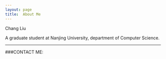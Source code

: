 ```yaml
---
layout: page
title: 	About Me
---
```


Chang Liu

A graduate student at Nanjing University, department of Computer Science.


---

###CONTACT ME:
<a title="charles_liuchang@outlook.com" href="mailto:charles_liuchang@outlook.com"><i class = "fa fa-envelope fa-2x"></i></a>&nbsp;&nbsp;<a title="ChangLiuNJU" href="https://github.com/ChangLiuNJU"><i class = "fa fa-github fa-2x"></i></a>
